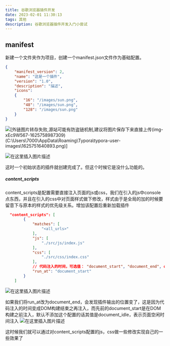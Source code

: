 ```yaml
---
title: 谷歌浏览器插件开发
date: 2023-02-01 11:30:13
tags: 其他
description: 谷歌浏览器插件开发入门小尝试
---
```

## manifest

新建一个文件夹作为项目，创建一个manifest.json文件作为基础配置。

```json
{
    "manifest_version": 2,
    "name": "这是一个插件",
    "version": "1.0",
    "description": "描述",
    "icons": 
	{
		"16": "/images/sun.png",
		"48": "/images/sun.png",
		"128": "/images/sun.png"
    }
}
```

![\[外链图片转存失败,源站可能有防盗链机制,建议将图片保存下来直接上传(img-xEc9W567-1625758987309)(C:\Users\7000\AppData\Roaming\Typora\typora-user-images\1625751640893.png)\]](https://img-blog.csdnimg.cn/20210708234401133.png)

![在这里插入图片描述](https://img-blog.csdnimg.cn/20210708234420367.png)

这时一个初始状态的插件就创建完成了。但这个时候它是没什么功能的。

##### content_scripts

content_scripts是配置需要直接注入页面的js或css，我们在引入的js中console点东西，并且在引入的css中对页面样式做下修改，样式由于是全局的加的时候要留意下与原本的样式的优先级关系。增加该配置后重新加载插件

```json
  "content_scripts": [
        {
            "matches": [
                "<all_urls>"
            ],
            "js": [
                "./src/js/index.js"
            ],
            "css": [
                "./src/css/index.css"
            ],
            // 代码注入的时间，可选值： "document_start", "document_end", or "document_idle"，最后一个表示页面空闲时，默认document_idle
            "run_at": "document_start"
        }
    ]
```

![在这里插入图片描述](https://img-blog.csdnimg.cn/20210708234526348.png)

如果我们将run_at改为document_end，会发现插件输出的位置变了，这是因为代码注入的时间变成DOM构建结束之再注入，而先前的document_start是在DOM构建之前注入，默认不添加这个配置的话其值是document_idle，表示页面空闲时间注入
![在这里插入图片描述](https://img-blog.csdnimg.cn/2021070823461532.png)

这时候我们就可以通过对content_scripts配置的js，css做一些修改实现自己的一些效果了
